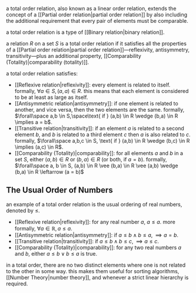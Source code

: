 a total order relation, also known as a linear order relation, extends the concept of a [[Partial order relation|partial order relation]] by also including the additional requirement that every pair of elements must be comparable.

a total order relation is a type of [[Binary relation|binary relation]].

a relation $R$ on a set $S$ is a total order relation if it satisfies all the properties of a [[Partial order relation|partial order relation]]—reflexivity, antisymmetry, transitivity—plus an additional property, [[Comparability (Totality)|comparability (totality)]].

a total order relation satisfies:
- [[Reflexive relation|reflexivity]]: every element is related to itself. formally, $\forall a \in S, (a,a) \in R$. this means that each element is considered to be at least as large as itself.
- [[Antisymmetric relation|antisymmetry]]: if one element is related to another, and vice versa, then the two elements are the same. formally, $\forall\space a,b \in S,\space\text{ if } (a,b) \in R \wedge (b,a) \in R \implies a = b$.
- [[Transitive relation|transitivity]]: if an element $a$ is related to a second element $b$, and $b$ is related to a third element $c$ then $a$ is also related to $c$. formally, $\forall\space a,b,c \in S, \text{ if } (a,b) \in R \wedge (b,c) \in R \implies (a,c) \in R$.
- [[Comparability (Totality)|comparability]]: for all elements $a$ and $b$ in a set $S$, either $(a,b) \in R$ or $(b,a) \in R$ (or both, if $a=b$). formally, $\forall\space a, b \in S, (a,b) \in R \vee (b,a) \in R \vee (a,b) \wedge (b,a) \in R \leftarrow (a = b)$

## The Usual Order of Numbers

an example of a total order relation is the usual ordering of real numbers, denoted by $\leq$.

- [[Reflexive relation|reflexivity]]: for any real number $a$, $a\leq a$. more formally, $\forall a \in\mathbb{R}, a\leq a$.
- [[Antisymmetric relation|antisymmetry]]: if $a\leq b \wedge b\leq a, \implies a=b$.
- [[Transitive relation|transitivity]]: if $a\leq b \wedge b\leq c, \implies a\leq c$.
- [[Comparability (Totality)|comparability]]: for any two real numbers $a$ and $b$, either $a\leq b\vee b\leq a$ is true.

in a total order, there are no two distinct elements where one is not related to the other in some way. this makes them useful for sorting algorithms, [[Number Theory|number theory]], and whenever a strict linear hierarchy is required.